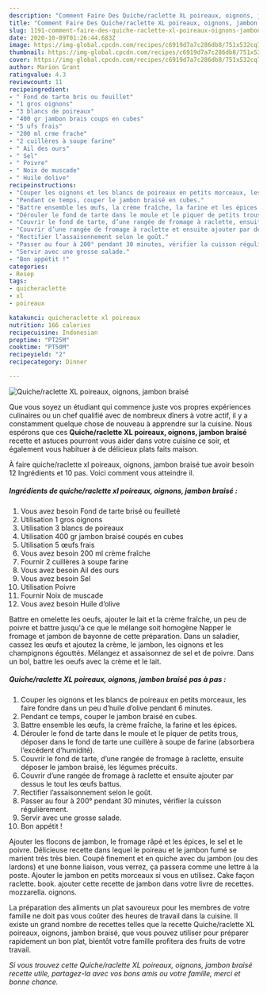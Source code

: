 ```yaml
---
description: "Comment Faire Des Quiche/raclette XL poireaux, oignons, jambon braisé"
title: "Comment Faire Des Quiche/raclette XL poireaux, oignons, jambon braisé"
slug: 1191-comment-faire-des-quiche-raclette-xl-poireaux-oignons-jambon-braise
date: 2020-10-09T01:26:44.683Z
image: https://img-global.cpcdn.com/recipes/c6919d7a7c286db8/751x532cq70/quicheraclette-xl-poireaux-oignons-jambon-braise-photo-principale-de-la-recette.jpg
thumbnail: https://img-global.cpcdn.com/recipes/c6919d7a7c286db8/751x532cq70/quicheraclette-xl-poireaux-oignons-jambon-braise-photo-principale-de-la-recette.jpg
cover: https://img-global.cpcdn.com/recipes/c6919d7a7c286db8/751x532cq70/quicheraclette-xl-poireaux-oignons-jambon-braise-photo-principale-de-la-recette.jpg
author: Marion Grant
ratingvalue: 4.3
reviewcount: 11
recipeingredient:
- " Fond de tarte bris ou feuillet"
- "1 gros oignons"
- "3 blancs de poireaux"
- "400 gr jambon brais coups en cubes"
- "5 ufs frais"
- "200 ml crme frache"
- "2 cuillères à soupe farine"
- " Ail des ours"
- " Sel"
- " Poivre"
- " Noix de muscade"
- " Huile dolive"
recipeinstructions:
- "Couper les oignons et les blancs de poireaux en petits morceaux, les faire fondre dans un peu d’huile d’olive pendant 6 minutes."
- "Pendant ce temps, couper le jambon braisé en cubes."
- "Battre ensemble les œufs, la crème fraîche, la farine et les épices."
- "Dérouler le fond de tarte dans le moule et le piquer de petits trous, déposer dans le fond de tarte une cuillère à soupe de farine (absorbera l’excédent d’humidité)."
- "Couvrir le fond de tarte, d’une rangée de fromage à raclette, ensuite déposer le jambon braisé, les légumes précuits."
- "Couvrir d’une rangée de fromage à raclette et ensuite ajouter par dessus le tout les œufs battus."
- "Rectifier l’assaisonnement selon le goût."
- "Passer au four à 200° pendant 30 minutes, vérifier la cuisson régulièrement."
- "Servir avec une grosse salade."
- "Bon appétit !"
categories:
- Resep
tags:
- quicheraclette
- xl
- poireaux

katakunci: quicheraclette xl poireaux 
nutrition: 166 calories
recipecuisine: Indonesian
preptime: "PT25M"
cooktime: "PT50M"
recipeyield: "2"
recipecategory: Dinner

---
```



![Quiche/raclette XL poireaux, oignons, jambon braisé](https://img-global.cpcdn.com/recipes/c6919d7a7c286db8/751x532cq70/quicheraclette-xl-poireaux-oignons-jambon-braise-photo-principale-de-la-recette.jpg)

Que vous soyez un étudiant qui commence juste vos propres expériences culinaires ou un chef qualifié avec de nombreux dîners à votre actif, il y a constamment quelque chose de nouveau à apprendre sur la cuisine. Nous espérons que ces <strong> Quiche/raclette XL poireaux, oignons, jambon braisé </strong> recette et astuces pourront vous aider dans votre cuisine ce soir, et également vous habituer à de délicieux plats faits maison.

<!--inarticleads1-->

À faire quiche/raclette xl poireaux, oignons, jambon braisé tue avoir besoin 12 Ingrédients et 10 pas. Voici comment vous atteindre il.

##### Ingrédients de quiche/raclette xl poireaux, oignons, jambon braisé :

1. Vous avez besoin  Fond de tarte brisé ou feuilleté
1. Utilisation 1 gros oignons
1. Utilisation 3 blancs de poireaux
1. Utilisation 400 gr jambon braisé coupés en cubes
1. Utilisation 5 œufs frais
1. Vous avez besoin 200 ml crème fraîche
1. Fournir 2 cuillères à soupe farine
1. Vous avez besoin  Ail des ours
1. Vous avez besoin  Sel
1. Utilisation  Poivre
1. Fournir  Noix de muscade
1. Vous avez besoin  Huile d’olive


Battre en omelette les oeufs, ajouter le lait et la crème fraîche, un peu de poivre et battre jusqu&#39;à ce que le mélange soit homogène Napper le fromage et jambon de bayonne de cette préparation. Dans un saladier, cassez les œufs et ajoutez la crème, le jambon, les oignons et les champignons égouttés. Mélangez et assaisonnez de sel et de poivre. Dans un bol, battre les oeufs avec la crème et le lait. 

<!--inarticleads2-->

##### Quiche/raclette XL poireaux, oignons, jambon braisé pas à pas :

1. Couper les oignons et les blancs de poireaux en petits morceaux, les faire fondre dans un peu d’huile d’olive pendant 6 minutes.
1. Pendant ce temps, couper le jambon braisé en cubes.
1. Battre ensemble les œufs, la crème fraîche, la farine et les épices.
1. Dérouler le fond de tarte dans le moule et le piquer de petits trous, déposer dans le fond de tarte une cuillère à soupe de farine (absorbera l’excédent d’humidité).
1. Couvrir le fond de tarte, d’une rangée de fromage à raclette, ensuite déposer le jambon braisé, les légumes précuits.
1. Couvrir d’une rangée de fromage à raclette et ensuite ajouter par dessus le tout les œufs battus.
1. Rectifier l’assaisonnement selon le goût.
1. Passer au four à 200° pendant 30 minutes, vérifier la cuisson régulièrement.
1. Servir avec une grosse salade.
1. Bon appétit !


Ajouter les flocons de jambon, le fromage râpé et les épices, le sel et le poivre. Délicieuse recette dans lequel le poireau et le jambon fumé se marient très très bien. Coupé finement et en quiche avec du jambon (ou des lardons) et une bonne liaison, vous verrez, ça passera comme une lettre à la poste. Ajouter le jambon en petits morceaux si vous en utilisez. Cake façon raclette. book. ajouter cette recette de jambon dans votre livre de recettes. mozzarella. oignons. 

<!--inarticleads1-->

<p>
La préparation des aliments un plat savoureux pour les membres de votre famille ne doit pas vous coûter des heures de travail dans la cuisine. Il existe un grand nombre de recettes telles que la recette Quiche/raclette XL poireaux, oignons, jambon braisé, que vous pouvez utiliser pour préparer rapidement un bon plat, bientôt votre famille profitera des fruits de votre travail.
</p>

<p>
<i>Si vous trouvez cette Quiche/raclette XL poireaux, oignons, jambon braisé recette utile, partagez-la avec vos bons amis ou votre famille, merci et bonne chance.</i>
</p>
